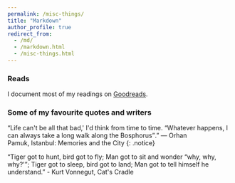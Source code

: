 ```yaml
---
permalink: /misc-things/
title: "Markdown"
author_profile: true
redirect_from: 
  - /md/
  - /markdown.html
  - /misc-things.html
---
```


### Reads

I document most of my readings on [Goodreads](https://www.goodreads.com/user/show/5847620-semra-g-lce-turan).

### Some of my favourite quotes and writers

“Life can't be all that bad,' I'd think from time to time. <q>Whatever happens, I can always take a long walk along the Bosphorus</q>.” ― Orhan Pamuk, Istanbul: Memories and the City
{: .notice}

“Tiger got to hunt, bird got to fly; Man got to sit and wonder <q>why, why, why?'</q>; Tiger got to sleep, bird got to land; Man got to tell himself he understand.” - Kurt Vonnegut, Cat's Cradle



